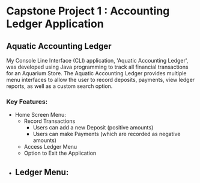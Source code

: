 # Capstone Project 1 : Accounting Ledger Application
## Aquatic Accounting Ledger
My Console Line Interface (CLI) application, 'Aquatic Accounting Ledger', was developed using Java programming to
track all financial transactions for an Aquarium Store. The Aquatic Accounting Ledger provides multiple menu interfaces
to allow the user to record deposits, payments, view ledger reports, as well as a custom search option. 

### Key Features: 
- Home Screen Menu: 
  - Record Transactions
    - Users can add a new Deposit (positive amounts)
    - Users can make Payments (which are recorded as negative amounts)
  - Access Ledger Menu
  - Option to Exit the Application
- Ledger Menu:
  - 
  

